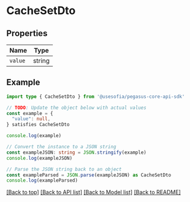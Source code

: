 
# CacheSetDto


## Properties

Name | Type
------------ | -------------
`value` | string

## Example

```typescript
import type { CacheSetDto } from '@usesofia/pegasus-core-api-sdk'

// TODO: Update the object below with actual values
const example = {
  "value": null,
} satisfies CacheSetDto

console.log(example)

// Convert the instance to a JSON string
const exampleJSON: string = JSON.stringify(example)
console.log(exampleJSON)

// Parse the JSON string back to an object
const exampleParsed = JSON.parse(exampleJSON) as CacheSetDto
console.log(exampleParsed)
```

[[Back to top]](#) [[Back to API list]](../README.md#api-endpoints) [[Back to Model list]](../README.md#models) [[Back to README]](../README.md)


